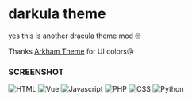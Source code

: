 # darkula theme

yes this is another dracula theme mod 🙄

Thanks [Arkham Theme](https://marketplace.visualstudio.com/items?itemName=lucasmsa.arkham-theme) for UI colors😘

### SCREENSHOT

![HTML](assets/html.png)
![Vue](assets/vue.png)
![Javascript](assets/js.png)
![PHP](assets/php.png)
![CSS](assets/css.png)
![Python](assets/python.png)
